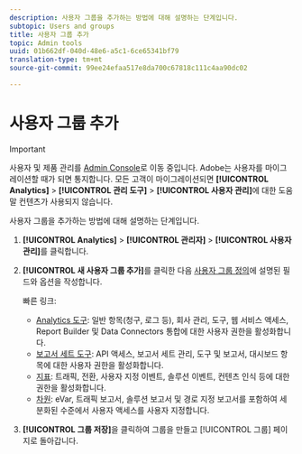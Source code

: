 ```yaml
---
description: 사용자 그룹을 추가하는 방법에 대해 설명하는 단계입니다.
subtopic: Users and groups
title: 사용자 그룹 추가
topic: Admin tools
uuid: 01b662df-040d-48e6-a5c1-6ce65341bf79
translation-type: tm+mt
source-git-commit: 99ee24efaa517e8da700c67818c111c4aa90dc02

---
```



# 사용자 그룹 추가

>[!IMPORTANT]
>
>사용자 및 제품 관리를 [Admin Console](https://helpx.adobe.com/enterprise/using/admin-console.html)로 이동 중입니다. Adobe는 사용자를 마이그레이션할 때가 되면 통지합니다. 모든 고객이 마이그레이션되면 **[!UICONTROL Analytics]** &gt; **[!UICONTROL 관리 도구]** &gt; **[!UICONTROL 사용자 관리]**&#x200B;에 대한 도움말 컨텐츠가 사용되지 않습니다.

사용자 그룹을 추가하는 방법에 대해 설명하는 단계입니다.

1. **[!UICONTROL Analytics]** &gt; **[!UICONTROL 관리자]** &gt; **[!UICONTROL 사용자 관리]**&#x200B;를 클릭합니다.
1. **[!UICONTROL 새 사용자 그룹 추가]**&#x200B;를 클릭한 다음 [사용자 그룹 정의](/help/admin/user-management2/c-user-groups/groups.md)에 설명된 필드와 옵션을 작성합니다.

   빠른 링크:

   * [Analytics 도구](/help/admin/user-management2/c-customize-report-access/groups-analytics-tools.md): 일반 항목(청구, 로그 등), 회사 관리, 도구, 웹 서비스 액세스, Report Builder 및 Data Connectors 통합에 대한 사용자 권한을 활성화합니다.
   * [보고서 세트 도구](/help/admin/user-management2/c-customize-report-access/groups-report-suite-tools.md): API 액세스, 보고서 세트 관리, 도구 및 보고서, 대시보드 항목에 대한 사용자 권한을 활성화합니다.
   * [지표](/help/admin/user-management2/c-customize-report-access/groups-metrics.md): 트래픽, 전환, 사용자 지정 이벤트, 솔루션 이벤트, 컨텐츠 인식 등에 대한 권한을 활성화합니다.
   * [차원](/help/admin/user-management2/c-customize-report-access/groups-dimensions.md): eVar, 트래픽 보고서, 솔루션 보고서 및 경로 지정 보고서를 포함하여 세분화된 수준에서 사용자 액세스를 사용자 지정합니다.

1. **[!UICONTROL 그룹 저장]**&#x200B;을 클릭하여 그룹을 만들고 [!UICONTROL 그룹] 페이지로 돌아갑니다.
